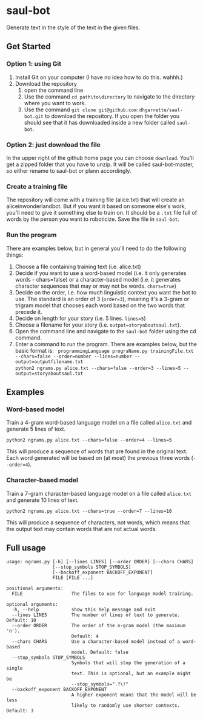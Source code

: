 # saul-bot

Generate text in the style of the text in the given files.

## Get Started
### Option 1: using Git
1. Install Git on your computer (I have no idea how to do this. wahhh.)
2. Download the repository
    1. open the command line
    2. Use the command `cd path\to\directory` to navigate to the directory where you want to work.
    3. Use the command `git clone git@github.com:dhgarrette/saul-bot.git` to download the repository. If you open the folder you should see that it has downloaded inside a new folder called `saul-bot`.

### Option 2: just download the file
In the upper right of the github home page you can choose `download`. You'll get a zipped folder that you have to unzip. It will be called saul-bot-master, so either rename to saul-bot or plann accordingly.

### Create a training file
The repository will come with a training file (alice.txt) that will create an aliceinwonderlandbot. But if you want it based on someone else's work, you'll need to give it something else to train on. It should be a `.txt` file full of words by the person you want to roboticize. Save the file in `saul-bot`.

### Run the program
There are examples below, but in general you'll need to do the following things:
1. Choose a file containing training text (i.e. alice.txt)
2. Decide if you want to use a word-based model (i.e. it only generates words - chars=false) or a character-based model (i.e. it generates character sequences that may or may not be words. `chars=true`)
3. Decide on the order, i.e. how much linguistic context you want the bot to use. The standard is an order of 3 (`order=3`), meaning it's a 3-gram or trigram model that chooses each word based on the two words that precede it.
4. Decide on length for your story (i.e. 5 lines. `lines=5`)
5. Choose a filename for your story (i.e. `output=storyaboutsaul.txt`).
5. Open the command line and navigate to the `saul-bot` folder using the cd command.
6. Enter a command to run the program. There are examples below, but the basic format is:
` programmingLanguage prograName.py trainingFile.txt --chars=false --order=number --lines=number --output=outputfilename.txt`  
`python2 ngrams.py alice.txt --chars=false --order=3 --lines=5 --output=storyaboutsaul.txt`


## Examples

### Word-based model

Train a 4-gram word-based language model on a file called `alice.txt` and generate 5 lines of text.

    python2 ngrams.py alice.txt --chars=false --order=4 --lines=5

This will produce a sequence of words that are found in the original text. Each word generated will be based on (at most) the previous three words (`--order=4`).

### Character-based model

Train a 7-gram character-based language model on a file called `alice.txt` and generate 10 lines of text.

    python2 ngrams.py alice.txt --chars=true --order=7 --lines=10

This will produce a sequence of characters, not words, which means that the output text may contain words that are not actual words.

## Full usage

    usage: ngrams.py [-h] [--lines LINES] [--order ORDER] [--chars CHARS]
                     [--stop_symbols STOP_SYMBOLS]
                     [--backoff_exponent BACKOFF_EXPONENT]
                     FILE [FILE ...]

    positional arguments:
      FILE                  The files to use for language model training.

    optional arguments:
      -h, --help            show this help message and exit
      --lines LINES         The number of lines of text to generate. Default: 10
      --order ORDER         The order of the n-gram model (the maximum 'n').
                            Default: 4
      --chars CHARS         Use a character-based model instead of a word-based
                            model. Default: false
      --stop_symbols STOP_SYMBOLS
                            Symbols that will stop the generation of a single
                            text. This is optional, but an example might be
                            --stop_symbols=".?\!"
      --backoff_exponent BACKOFF_EXPONENT
                            A higher exponent means that the model will be less
                            likely to randomly use shorter contexts. Default: 3
